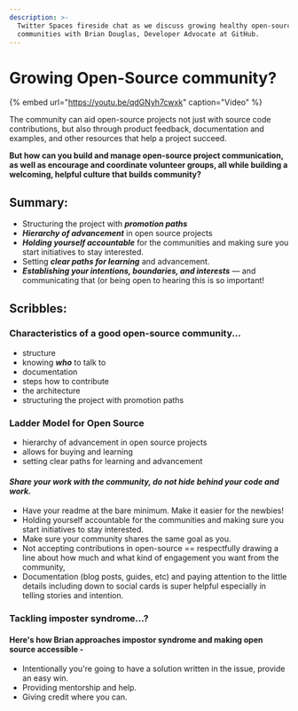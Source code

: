 ```yaml
---
description: >-
  Twitter Spaces fireside chat as we discuss growing healthy open-source
  communities with Brian Douglas, Developer Advocate at GitHub.
---
```


# Growing Open-Source community?

{% embed url="https://youtu.be/qdGNyh7cwxk" caption="Video" %}

The community can aid open-source projects not just with source code contributions, but also through product feedback, documentation and examples, and other resources that help a project succeed.   
  
**But how can you build and manage open-source project communication, as well as encourage and coordinate volunteer groups, all while building a welcoming, helpful culture that builds community?**

## Summary:

* Structuring the project with _**promotion paths**_
* _**Hierarchy of advancement**_ in open source projects
* _**Holding yourself accountable**_ for the communities and making sure you start initiatives to stay interested. 
* Setting _**clear paths for learning**_ and advancement.
* _**Establishing your intentions, boundaries, and interests**_ — and communicating that \(or being open to hearing this is so important!

## Scribbles:

###  **Characteristics of a good open-source community...**

* structure
* knowing _**who**_ to talk to
* documentation
* steps how to contribute
* the architecture
* structuring the project with promotion paths

### Ladder Model for Open Source

* hierarchy of advancement in open source projects
* allows for buying and learning 
* setting clear paths for learning and advancement

#### _Share your work with the community, do not hide behind your code and work._

* Have your readme at the bare minimum. Make it easier for the newbies! 
* Holding yourself accountable for the communities and making sure you start initiatives to stay interested. 
* Make sure your community shares the same goal as you. 
* Not accepting contributions in open-source == respectfully drawing a line about how much and what kind of engagement you want from the community, 
* Documentation \(blog posts, guides, etc\) and paying attention to the little details including down to social cards is super helpful especially in telling stories and intention.

###  Tackling imposter syndrome...?

#### Here's how Brian approaches impostor syndrome and making open source accessible - 

* Intentionally you're going to have a solution written in the issue, provide an easy win.
* Providing mentorship and help.
* Giving credit where you can.

